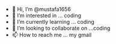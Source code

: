- 👋 Hi, I’m @mustafa1656
- 👀 I’m interested in ... coding
- 🌱 I’m currently learning ... coding
- 💞️ I’m looking to collaborate on ...coding
- 📫 How to reach me ... my gmail

<!---
mustafa1656/mustafa1656 is a ✨ special ✨ repository because its `README.md` (this file) appears on your GitHub profile.
You can click the Preview link to take a look at your changes.
--->
